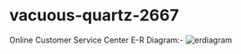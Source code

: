# vacuous-quartz-2667
Online Customer Service Center
E-R Diagram:-
![erdiagram](https://user-images.githubusercontent.com/104244053/221412046-dcf761cd-e3cf-4ed8-a80e-946f31d54bb6.png)
